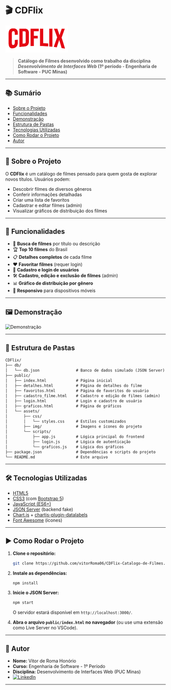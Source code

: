 # 🎬 CDFlix

![CDFlix Banner](public/assets/img/CDFLIX.png)

> **Catálogo de Filmes desenvolvido como trabalho da disciplina _Desenvolvimento de Interfaces Web_ (1º período - Engenharia de Software - PUC Minas)**

---

## 📚 Sumário

- [Sobre o Projeto](#sobre-o-projeto)
- [Funcionalidades](#funcionalidades)
- [Demonstração](#demonstração)
- [Estrutura de Pastas](#estrutura-de-pastas)
- [Tecnologias Utilizadas](#tecnologias-utilizadas)
- [Como Rodar o Projeto](#como-rodar-o-projeto)
- [Autor](#autor)

---

## 📝 Sobre o Projeto

O **CDFlix** é um catálogo de filmes pensado para quem gosta de explorar novos títulos. Usuários podem:

- Descobrir filmes de diversos gêneros
- Conferir informações detalhadas
- Criar uma lista de favoritos
- Cadastrar e editar filmes (admin)
- Visualizar gráficos de distribuição dos filmes

---

## 🚀 Funcionalidades

- 🔎 **Busca de filmes** por título ou descrição
- 🏆 **Top 10 filmes** do Brasil
- 📋 **Detalhes completos** de cada filme
- ❤️ **Favoritar filmes** (requer login)
- 👤 **Cadastro e login de usuários**
- 🛠️ **Cadastro, edição e exclusão de filmes** (admin)
- 📊 **Gráfico de distribuição por gênero**
- 📱 **Responsivo** para dispositivos móveis

---

## 🖼️ Demonstração

![Demonstração](public/assets/img/print-cdflix.png)

---

## 📁 Estrutura de Pastas

```plaintext
CDFlix/
├── db/
│   └── db.json                # Banco de dados simulado (JSON Server)
├── public/
│   ├── index.html             # Página inicial
│   ├── detalhes.html          # Página de detalhes do filme
│   ├── favoritos.html         # Página de favoritos do usuário
│   ├── cadastro_filme.html    # Cadastro e edição de filmes (admin)
│   ├── login.html             # Login e cadastro de usuário
│   ├── graficos.html          # Página de gráficos
│   └── assets/
│       ├── css/
│       │   └── styles.css     # Estilos customizados
│       ├── img/               # Imagens e ícones do projeto
│       └── scripts/
│           ├── app.js         # Lógica principal do frontend
│           ├── login.js       # Lógica de autenticação
│           └── graficos.js    # Lógica dos gráficos
├── package.json               # Dependências e scripts do projeto
└── README.md                  # Este arquivo
```

---

## 🛠️ Tecnologias Utilizadas

- [HTML5](https://developer.mozilla.org/pt-BR/docs/Web/HTML)
- [CSS3](https://developer.mozilla.org/pt-BR/docs/Web/CSS) (com [Bootstrap 5](https://getbootstrap.com/))
- [JavaScript (ES6+)](https://developer.mozilla.org/pt-BR/docs/Web/JavaScript)
- [JSON Server](https://github.com/typicode/json-server) (backend fake)
- [Chart.js](https://www.chartjs.org/) + [chartjs-plugin-datalabels](https://chartjs-plugin-datalabels.netlify.app/)
- [Font Awesome](https://fontawesome.com/) (ícones)

---

## ▶️ Como Rodar o Projeto

1. **Clone o repositório:**
   ```sh
   git clone https://github.com/vitorRoma06/CDFlix-Catalogo-de-Filmes.git
   ```

2. **Instale as dependências:**
   ```sh
   npm install
   ```

3. **Inicie o JSON Server:**
   ```sh
   npm start
   ```
   O servidor estará disponível em `http://localhost:3000/`.

4. **Abra o arquivo `public/index.html` no navegador** (ou use uma extensão como Live Server no VSCode).

---

## 👤 Autor

- **Nome:** Vitor de Roma Honório
- **Curso:** Engenharia de Software - 1º Período
- **Disciplina:** Desenvolvimento de Interfaces Web (PUC Minas)
- [![LinkedIn](https://img.shields.io/badge/LinkedIn-vitordroma-0A66C2?style=flat&logo=linkedin)](https://www.linkedin.com/in/vitordroma/)

---



